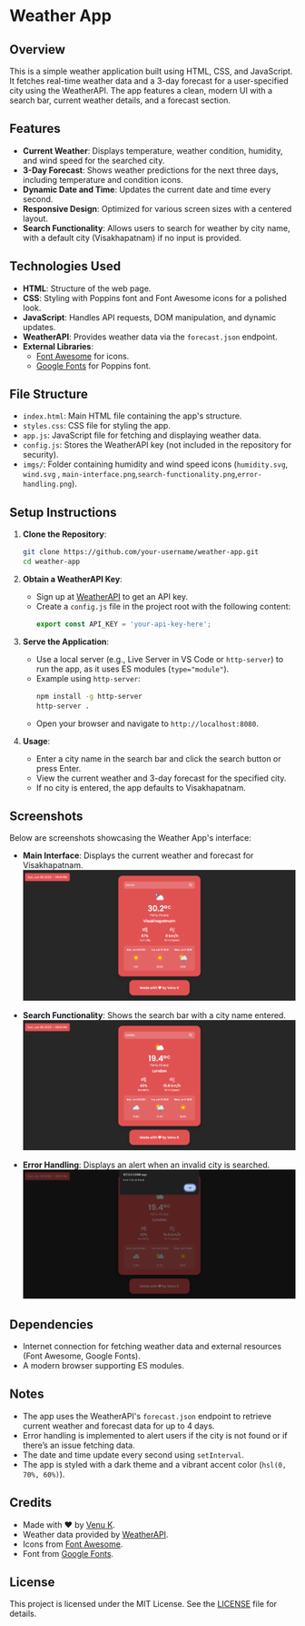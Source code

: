 # Weather App

## Overview
This is a simple weather application built using HTML, CSS, and JavaScript. It fetches real-time weather data and a 3-day forecast for a user-specified city using the WeatherAPI. The app features a clean, modern UI with a search bar, current weather details, and a forecast section.

## Features
- **Current Weather**: Displays temperature, weather condition, humidity, and wind speed for the searched city.
- **3-Day Forecast**: Shows weather predictions for the next three days, including temperature and condition icons.
- **Dynamic Date and Time**: Updates the current date and time every second.
- **Responsive Design**: Optimized for various screen sizes with a centered layout.
- **Search Functionality**: Allows users to search for weather by city name, with a default city (Visakhapatnam) if no input is provided.

## Technologies Used
- **HTML**: Structure of the web page.
- **CSS**: Styling with Poppins font and Font Awesome icons for a polished look.
- **JavaScript**: Handles API requests, DOM manipulation, and dynamic updates.
- **WeatherAPI**: Provides weather data via the `forecast.json` endpoint.
- **External Libraries**:
  - [Font Awesome](https://fontawesome.com/) for icons.
  - [Google Fonts](https://fonts.google.com/) for Poppins font.

## File Structure
- `index.html`: Main HTML file containing the app's structure.
- `styles.css`: CSS file for styling the app.
- `app.js`: JavaScript file for fetching and displaying weather data.
- `config.js`: Stores the WeatherAPI key (not included in the repository for security).
- `imgs/`: Folder containing humidity and wind speed icons (`humidity.svg`, `wind.svg` , `main-interface.png`,`search-functionality.png`,`error-handling.png`).

## Setup Instructions
1. **Clone the Repository**:
   ```bash
   git clone https://github.com/your-username/weather-app.git
   cd weather-app
   ```

2. **Obtain a WeatherAPI Key**:
   - Sign up at [WeatherAPI](https://www.weatherapi.com/) to get an API key.
   - Create a `config.js` file in the project root with the following content:
     ```javascript
     export const API_KEY = 'your-api-key-here';
     ```

3. **Serve the Application**:
   - Use a local server (e.g., Live Server in VS Code or `http-server`) to run the app, as it uses ES modules (`type="module"`).
   - Example using `http-server`:
     ```bash
     npm install -g http-server
     http-server .
     ```
   - Open your browser and navigate to `http://localhost:8080`.

4. **Usage**:
   - Enter a city name in the search bar and click the search button or press Enter.
   - View the current weather and 3-day forecast for the specified city.
   - If no city is entered, the app defaults to Visakhapatnam.

## Screenshots
Below are screenshots showcasing the Weather App's interface:

- **Main Interface**: Displays the current weather and forecast for Visakhapatnam.
  ![Main Interface](imgs/main-interface.png)

- **Search Functionality**: Shows the search bar with a city name entered.
  ![Search Functionality](imgs/search-functionality.png)

- **Error Handling**: Displays an alert when an invalid city is searched.
  ![Error Handling](imgs/error-handling.png)

## Dependencies
- Internet connection for fetching weather data and external resources (Font Awesome, Google Fonts).
- A modern browser supporting ES modules.

## Notes
- The app uses the WeatherAPI's `forecast.json` endpoint to retrieve current weather and forecast data for up to 4 days.
- Error handling is implemented to alert users if the city is not found or if there’s an issue fetching data.
- The date and time update every second using `setInterval`.
- The app is styled with a dark theme and a vibrant accent color (`hsl(0, 70%, 60%)`).

## Credits
- Made with ❤️ by [Venu K](https://github.com/notvenu).
- Weather data provided by [WeatherAPI](https://www.weatherapi.com/).
- Icons from [Font Awesome](https://fontawesome.com/).
- Font from [Google Fonts](https://fonts.google.com/).

## License
This project is licensed under the MIT License. See the [LICENSE](LICENSE) file for details.